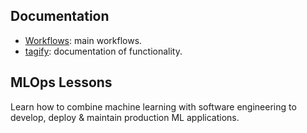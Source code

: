 ## Documentation

- [Workflows](tagify/main.md): main workflows.
- [tagify](tagify/data.md): documentation of functionality.

## MLOps Lessons

Learn how to combine machine learning with software engineering to develop, deploy & maintain production ML applications.


